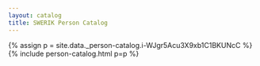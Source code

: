 ```yaml
---
layout: catalog
title: SWERIK Person Catalog
---
```

{% assign p = site.data._person-catalog.i-WJgr5Acu3X9xb1C1BKUNcC %}
{% include person-catalog.html p=p %}


